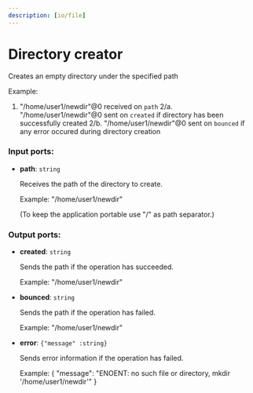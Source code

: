 ```yaml
---
description: [io/file]
---
```


# Directory creator

Creates an empty directory under the specified path

Example:
1. "/home/user1/newdir"@0 received on `path`
2/a. "/home/user1/newdir"@0 sent on `created` if directory has been successfully created
2/b. "/home/user1/newdir"@0 sent on `bounced` if any error occured during directory creation

### Input ports:

* __path__: ` string `

    Receives the path of the  directory to create.
    
    Example:
    "/home/user1/newdir"
    
    (To keep the application portable use "/" as path separator.)

### Output ports:

* __created__: ` string `

    Sends the path if the operation has succeeded.
    
    Example:
    "/home/user1/newdir"
    
    


* __bounced__: ` string `

    Sends the path if the operation has failed.
    
    Example:
    "/home/user1/newdir"


* __error__: ` {"message" :string} `

    Sends error information if the operation has failed.
    
    Example: 
    {
      "message": "ENOENT: no such file or directory, mkdir '/home/user1/newdir'"
    }

